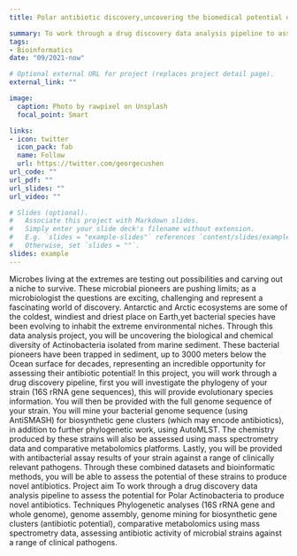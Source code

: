 ```yaml
---
title: Polar antibiotic discovery,uncovering the biomedical potential of rare actinomycetes isolated from the Arctic and Antarctic.

summary: To work through a drug discovery data analysis pipeline to assess the potential for Polar Actinobacteria to produce novel antibiotics
tags:
- Bioinformatics
date: "09/2021-now"

# Optional external URL for project (replaces project detail page).
external_link: ""

image:
  caption: Photo by rawpixel on Unsplash
  focal_point: Smart

links:
- icon: twitter
  icon_pack: fab
  name: Follow
  url: https://twitter.com/georgecushen
url_code: ""
url_pdf: ""
url_slides: ""
url_video: ""

# Slides (optional).
#   Associate this project with Markdown slides.
#   Simply enter your slide deck's filename without extension.
#   E.g. `slides = "example-slides"` references `content/slides/example-slides.md`.
#   Otherwise, set `slides = ""`.
slides: example
---
```


  Microbes living at the extremes are testing out possibilities and carving out a niche to survive. These microbial pioneers are pushing limits; as a microbiologist the questions are exciting, challenging and represent a fascinating world of discovery.
  Antarctic and Arctic ecosystems are some of the coldest, windiest and driest place on Earth,yet bacterial species have been evolving to inhabit the extreme environmental niches. Through this data analysis project, you will be uncovering the biological and chemical diversity of Actinobacteria isolated from marine sediment. These bacterial pioneers have been trapped in sediment, up to 3000 meters below the Ocean surface for decades, representing an incredible opportunity for assessing their antibiotic potential! In this project, you will work through a drug discovery pipeline, first you will investigate the phylogeny of your strain (16S rRNA gene sequences), this will provide evolutionary species information. You will then be provided with the full genome sequence of your strain. You will mine your bacterial genome sequence (using AntiSMASH) for biosynthetic gene clusters (which may encode antibiotics), in addition to further phylogenetic work, using AutoMLST. The chemistry produced by these strains will also be assessed using mass spectrometry data and comparative metabolomics platforms. Lastly, you will be provided with antibacterial assay results of your strain against a range of clinically relevant pathogens. Through these combined datasets and bioinformatic methods, you will be able to assess the potential of these strains to produce novel antibiotics. 
  Project aim
  To work through a drug discovery data analysis pipeline to assess the potential for Polar Actinobacteria to produce novel antibiotics.
  Techniques
  Phylogenetic analyses (16S rRNA gene and whole genome), genome assembly, genome mining for biosynthetic gene clusters (antibiotic potential), comparative metabolomics using mass spectrometry data, assessing antibiotic activity of microbial strains against a range of clinical pathogens.